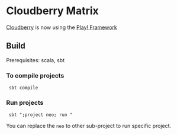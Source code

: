 # Cloudberry Matrix 

[Cloudberry](http://cloudberry.ics.uci.edu) is now using the [Play! Framework](https://www.playframework.com/)

## Build

Prerequisites: scala, sbt

### To compile projects
```
 sbt compile
```

### Run projects
```
 sbt ";project neo; run "
```

You can replace the `neo` to other sub-project to run specific project.

